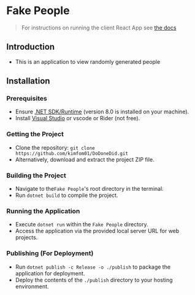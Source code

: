 # Fake People

> For instructions on running the client React App see [the docs](front/README.md)

## Introduction

- This is an application to view randomly generated people

## Installation

### Prerequisites

- Ensure [.NET SDK/Runtime](https://dotnet.microsoft.com/download) (version 8.0 is installed on your machine).
- Install [Visual Studio](https://visualstudio.microsoft.com/) or vscode or Rider (not free).

### Getting the Project

- Clone the repository: `git clone https://github.com/kimfom01/DoDoneDid.git`
- Alternatively, download and extract the project ZIP file.

### Building the Project

- Navigate to the`Fake People`'s root directory in the terminal.
- Run `dotnet build` to compile the project.

### Running the Application

- Execute `dotnet run` within the `Fake People` directory.
- Access the application via the provided local server URL for web projects.

### Publishing (For Deployment)

- Run `dotnet publish -c Release -o ./publish` to package the application for deployment.
- Deploy the contents of the `./publish` directory to your hosting environment.
